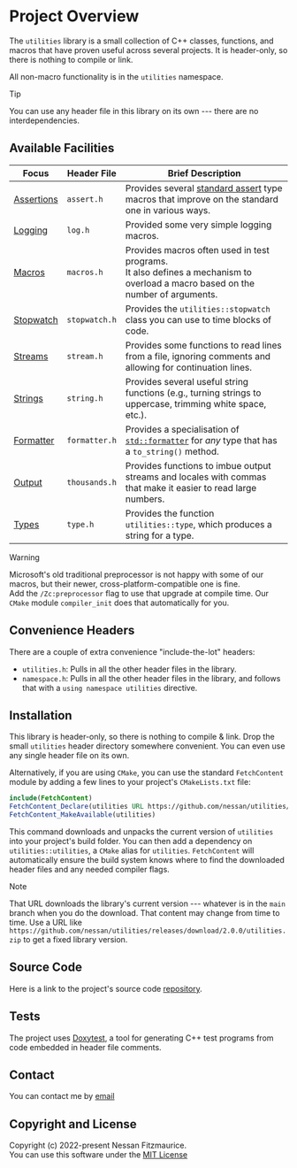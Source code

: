 # Project Overview

The `utilities` library is a small collection of C++ classes, functions, and macros that have proven useful across several projects.
It is header-only, so there is nothing to compile or link.

All non-macro functionality is in the `utilities` namespace.

> [!TIP]
> You can use any header file in this library on its own --- there are no interdependencies.

## Available Facilities

| Focus        | Header File   | Brief Description                                            |
| ------------ | ------------- | ------------------------------------------------------------ |
| [Assertions] | `assert.h`    | Provides several [standard assert] type macros that improve on the standard one in various ways. |
| [Logging]    | `log.h`       | Provided some very simple logging macros.                    |
| [Macros]     | `macros.h`    | Provides macros often used in test programs. <br> It also defines a mechanism to overload a macro based on the number of arguments. |
| [Stopwatch]  | `stopwatch.h` | Provides the `utilities::stopwatch` class you can use to time blocks of code. |
| [Streams]    | `stream.h`    | Provides some functions to read lines from a file, ignoring comments and allowing for continuation lines. |
| [Strings]    | `string.h`    | Provides several useful string functions (e.g., turning strings to uppercase, trimming white space, etc.). |
| [Formatter]  | `formatter.h` | Provides a specialisation of [`std::formatter`] for _any_ type that has a `to_string()` method. |
| [Output]     | `thousands.h` | Provides functions to imbue output streams and locales with commas that make it easier to read large numbers. |
| [Types]      | `type.h`      | Provides the function `utilities::type`, which produces a string for a type. |

> [!WARNING]
> Microsoft's old traditional preprocessor is not happy with some of our macros, but their newer, cross-platform-compatible one is fine. <br>
> Add the `/Zc:preprocessor` flag to use that upgrade at compile time.
> Our `CMake` module `compiler_init` does that automatically for you.

## Convenience Headers

There are a couple of extra convenience "include-the-lot" headers:

-   `utilities.h`: Pulls in all the other header files in the library.
-   `namespace.h`: Pulls in all the other header files in the library, and follows that with a `using namespace utilities` directive.

## Installation

This library is header-only, so there is nothing to compile & link.
Drop the small `utilities` header directory somewhere convenient.
You can even use any single header file on its own.

Alternatively, if you are using `CMake`, you can use the standard `FetchContent` module by adding a few lines to your project's `CMakeLists.txt` file:

```cmake
include(FetchContent)
FetchContent_Declare(utilities URL https://github.com/nessan/utilities/releases/download/current/utilities.zip)
FetchContent_MakeAvailable(utilities)
```

This command downloads and unpacks the current version of `utilities` into your project's build folder.
You can then add a dependency on `utilities::utilities`, a `CMake` alias for `utilities`.
`FetchContent` will automatically ensure the build system knows where to find the downloaded header files and any needed compiler flags.

> [!NOTE]
> That URL downloads the library's current version --- whatever is in the `main` branch when you do the download.
> That content may change from time to time.
> Use a URL like `https://github.com/nessan/utilities/releases/download/2.0.0/utilities.zip` to get a fixed library version.

## Source Code

Here is a link to the project's source code [repository].

## Tests

The project uses [Doxytest], a tool for generating C++ test programs from code embedded in header file comments.

## Contact

You can contact me by [email]

## Copyright and License

Copyright (c) 2022-present Nessan Fitzmaurice. <br>
You can use this software under the [MIT License]

<!-- Reference Links -->

[MIT License]: https://opensource.org/license/mit
[Doxytest]: https://nessan.github.io/doxytest/
[repository]: https://github.com/nessan/utilities
[email]: mailto:nzznfitz+gh@icloud.com
[`std::formatter`]: https://en.cppreference.com/w/cpp/utility/format/formatter
[standard assert]: https://en.cppreference.com/w/cpp/error/assert.html
[Assertions]: Assertions.md
[Formatter]: Formatter.md
[Logging]: Logging.md
[Macros]: Macros.md
[Output]: PrettyPrinting.md
[Stopwatch]: Stopwatch.md
[Streams]: StreamFunctions.md
[Strings]: StringFunctions.md
[Types]: TypeStrings.md

